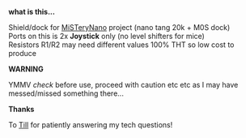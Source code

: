 **what is this...**

Shield/dock for [MiSTeryNano](https://github.com/harbaum/MiSTeryNano) project (nano tang 20k + M0S dock)  
Ports on this is 2x **Joystick** only (no level shifters for mice)  
Resistors R1/R2 may need different values
100% THT so low cost to produce  

**WARNING**

YMMV _check_ before use, proceed with caution etc etc as I may have messed/missed something there...

**Thanks**

To [Till](https://github.com/harbaum/) for patiently answering my tech questions!



